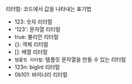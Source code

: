 리터럴: 코드에서 값을 나타내는 표기법
- 123: 숫자 리터럴
- '123': 문자열 리터럴
- true: 불리언 리터럴
- {}: 객체 리터럴
- []: 배열 리터럴
- `템플릿 리터럴`: 템플릿 문자열을 만들 수 있는 리터럴
- 123n: bigInt 리터럴
- 0b101: 바이너리 리터럴 